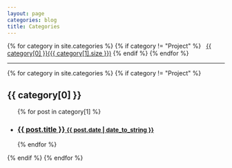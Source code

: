 ```yaml
---
layout: page
categories: blog
title: Categories
---
```


<div class="page">
  <span>
    {% for category in site.categories %}
      {% if category != "Project" %}
        &nbsp;&nbsp;<a href="#{{ category[0] | slugify }}">{{ category[0] }}({{ category[1].size }})</a>
      {% endif %}
    {% endfor %}
  </span>
  
  <hr/>
  
  {% for category in site.categories %}
    {% if category != "Project" %}
      <h2 id="{{ category[0] | slugify }}">{{ category[0] }}</h2>
      <ul class="related-posts">
        {% for post in category[1] %}
          <li>
            <h3>
              <a href="{{ site.baseurl }}{{ post.url }}">
                {{ post.title }}
                <small>{{ post.date | date_to_string }}</small>
              </a>
            </h3>
          </li>
        {% endfor %}
      </ul>
     {% endif %}
  {% endfor %}
</div>
